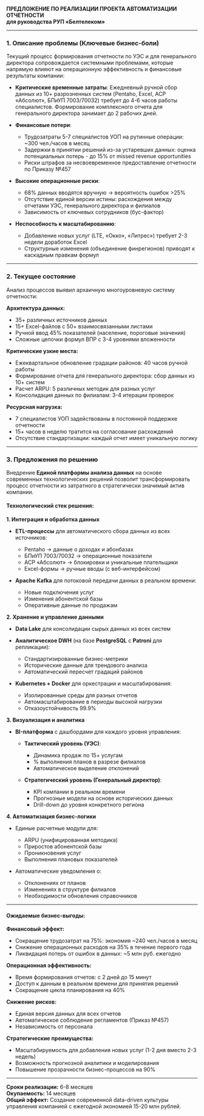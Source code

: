 
**ПРЕДЛОЖЕНИЕ ПО РЕАЛИЗАЦИИ ПРОЕКТА АВТОМАТИЗАЦИИ ОТЧЕТНОСТИ**  
**для руководства РУП «Белтелеком»**

---

### **1. Описание проблемы (Ключевые бизнес-боли)**  
Текущий процесс формирования отчетности по УЭС и для генерального директора сопровождается системными проблемами, которые напрямую влияют на операционную эффективность и финансовые результаты компании:

- **Критические временные затраты**: Ежедневный ручной сбор данных из 10+ разрозненных систем (Pentaho, Excel, АСР «Абсолют», БПиУП 7003/70032) требует до 4-6 часов работы специалистов. Формирование комплексного отчета для генерального директора занимает до 2 рабочих дней.
  
- **Финансовые потери**: 
  - Трудозатраты 5-7 специалистов УОП на рутинные операции: ~300 чел./часов в месяц
  - Задержки в принятии решений из-за устаревших данных: оценка потенциальных потерь - до 15% от missed revenue opportunities
  - Риски штрафов за несвоевременное предоставление отчетности по Приказу №457

- **Высокие операционные риски**:
  - 68% данных вводятся вручную → вероятность ошибок >25%
  - Отсутствие единой версии истины: расхождения между отчетами УЭС, генерального директора и филиалов
  - Зависимость от ключевых сотрудников (бус-фактор)

- **Неспособность к масштабированию**:
  - Добавление новых услуг (LTE, «Окко», «Литрес») требует 2-3 недели доработок Excel
  - Структурные изменения (объединение финрегионов) приводят к каскадным правкам формул

---

### **2. Текущее состояние**  
Анализ процессов выявил архаичную многоуровневую систему отчетности:

**Архитектура данных:**
- 35+ различных источников данных
- 15+ Excel-файлов с 50+ взаимосвязанными листами
- Ручной ввод 45% показателей (население, пороговые значения)
- Сложные цепочки формул ВПР с 3-4 уровнями вложенности

**Критические узкие места:**
- Ежеквартальное обновление градации районов: 40 часов ручной работы
- Формирование отчета для генерального директора: сбор данных из 10+ систем
- Расчет ARPU: 5 различных методик для разных услуг
- Консолидация данных по филиалам: 3-4 итерации проверок

**Ресурсная нагрузка:**
- 7 специалистов УОП задействованы в постоянной поддержке отчетности
- 15+ часов в неделю тратится на согласование расхождений
- Отсутствие стандартизации: каждый отчет имеет уникальную логику

---

### **3. Предложения по решению**  
Внедрение **Единой платформы анализа данных** на основе современных технологических решений позволит трансформировать процесс отчетности из затратного в стратегически значимый актив компании.

#### **Технологический стек решения:**

**1. Интеграция и обработка данных**
- **ETL-процессы** для автоматического сбора данных из всех источников:
  - Pentaho → данные о доходах и абонбазах
  - БПиУП 7003/70032 → операционные показатели
  - АСР «Абсолют» → блокировки и уникальные плательщики
  - Excel-формы → ручные вводы (с веб-интерфейсом)
  
- **Apache Kafka** для потоковой передачи данных в реальном времени:
  - Новые подключения услуг
  - Изменения абонентской базы
  - Оперативные данные по продажам

**2. Хранение и управление данными**
- **Data Lake** для консолидации сырых данных из всех систем
- **Аналитическое DWH** (на базе **PostgreSQL** с **Patroni** для репликации):
  - Стандартизированные бизнес-метрики
  - Исторические данные для трендового анализа
  - Автоматический пересчет градаций районов

- **Kubernetes + Docker** для оркестрации и масштабирования:
  - Изолированные среды для разных отчетов
  - Автомасштабирование в периоды высокой нагрузки
  - Отказоустойчивость 99.9%

**3. Визуализация и аналитика**
- **BI-платформа** с дашбордами для каждого уровня управления:
  - **Тактический уровень (УЭС)**: 
    - Динамика продаж по 15+ услугам
    - % выполнения планов в разрезе филиалов
    - Автоматическое выделение отклонений
    
  - **Стратегический уровень (Генеральный директор)**:
    - KPI компании в реальном времени
    - Прогнозные модели на основе исторических данных
    - Drill-down до уровня конкретного региона

**4. Автоматизация бизнес-логики**
- Единые расчетные модули для:
  - ARPU (унифицированная методика)
  - Приростов абонентской базы
  - Проникновения услуг
  - Выполнения плановых показателей

- Автоматические уведомления о:
  - Отклонениях от планов
  - Изменениях в структуре филиалов
  - Необходимости обновления справочников

---

#### **Ожидаемые бизнес-выгоды:**

**Финансовый эффект:**
- Сокращение трудозатрат на 75%: экономия ~240 чел./часов в месяц
- Снижение операционных расходов на 35% в течение первого года
- Ликвидация потерь от ошибок в данных: ~5 млн руб. ежегодно

**Операционная эффективность:**
- Время формирования отчетов: с 2 дней до 15 минут
- Доступ к данным в реальном времени для принятия решений
- Сокращение цикла планирования на 40%

**Снижение рисков:**
- Единая версия данных для всех отчетов
- Автоматическое соблюдение регламентов (Приказ №457)
- Независимость от персонала

**Стратегические преимущества:**
- Масштабируемость для добавления новых услуг (1-2 дня вместо 2-3 недель)
- Возможность прогнозной аналитики и моделирования
- Повышение прозрачности бизнес-процессов на 90%

---

**Сроки реализации:** 6-8 месяцев  
**Окупаемость:** 14 месяцев  
**Общий эффект:** Создание современной data-driven культуры управления компанией с ежегодной экономией 15-20 млн рублей.
<!--stackedit_data:
eyJoaXN0b3J5IjpbMTcxNDA3MjY5Nl19
-->